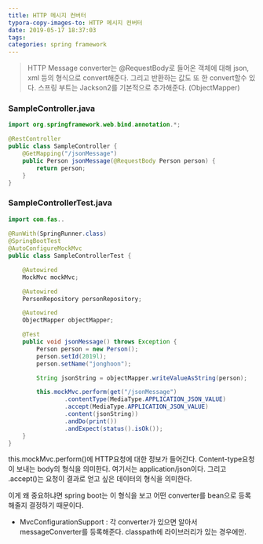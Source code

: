 ```yaml
---
title: HTTP 메시지 컨버터
typora-copy-images-to: HTTP 메시지 컨버터
date: 2019-05-17 18:37:03
tags:
categories: spring framework
---
```


> HTTP Message converter는 @RequestBody로 들어온 객체에 대해 json, xml 등의 형식으로 convert해준다. 그리고 반환하는 값도 또 한 convert할수 있다. 스프링 부트는 Jackson2를 기본적으로 추가해준다. (ObjectMapper)

### SampleController.java

```java
import org.springframework.web.bind.annotation.*;

@RestController
public class SampleController {
    @GetMapping("/jsonMessage")
    public Person jsonMessage(@RequestBody Person person) {
        return person;
    }
}
```



### SampleControllerTest.java

```java
import com.fas..
  
@RunWith(SpringRunner.class)
@SpringBootTest
@AutoConfigureMockMvc
public class SampleControllerTest {

    @Autowired
    MockMvc mockMvc;

    @Autowired
    PersonRepository personRepository;

    @Autowired
    ObjectMapper objectMapper;

  	@Test
    public void jsonMessage() throws Exception {
        Person person = new Person();
        person.setId(2019l);
        person.setName("jonghoon");

        String jsonString = objectMapper.writeValueAsString(person);

        this.mockMvc.perform(get("/jsonMessage")
                .contentType(MediaType.APPLICATION_JSON_VALUE)
                .accept(MediaType.APPLICATION_JSON_VALUE)
                .content(jsonString))
                .andDo(print())
                .andExpect(status().isOk());
    }
}
```

this.mockMvc.perform()에 HTTP요청에 대한 정보가 들어간다. Content-type요청이 보내는 body의 형식을 의미한다. 여기서는 application/json이다. 그리고 .accept()는 요청이 결과로 얻고 싶은 데이터의 형식을 의미한다.

이게 왜 중요하냐면 spring boot는 이 형식을 보고 어떤 converter를 bean으로 등록해줄지 결정하기 때문이다.

- MvcConfigurationSupport : 각 converter가 있으면 알아서 messageConverter를 등록해준다. classpath에 라이브러리가 있는 경우에만. 



